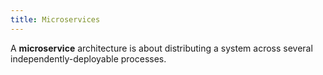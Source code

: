 ```yaml
---
title: Microservices 
---
```


A **microservice** architecture is about distributing a system across several independently-deployable processes.